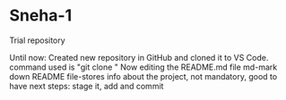 # Sneha-1
Trial repository

Until now:
Created new repository in GitHub and cloned it to VS Code. command used is "git clone <url>"
Now editing the README.md file
md-mark down
README file-stores info about the project, not mandatory, good to have
next steps:
stage it, add and commit


